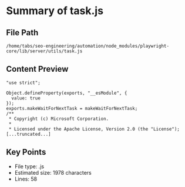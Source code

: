 # Summary of task.js
  
## File Path
`/home/tabs/seo-engineering/automation/node_modules/playwright-core/lib/server/utils/task.js`

## Content Preview
```
"use strict";

Object.defineProperty(exports, "__esModule", {
  value: true
});
exports.makeWaitForNextTask = makeWaitForNextTask;
/**
 * Copyright (c) Microsoft Corporation.
 *
 * Licensed under the Apache License, Version 2.0 (the "License");
[...truncated...]
```

## Key Points
- File type: .js
- Estimated size: 1978 characters
- Lines: 58
